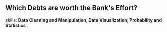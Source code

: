 ## Which Debts are worth the Bank's Effort?
skills: **Data Cleaning and Manipulation, Data Visualization, Probability and Statistics**
